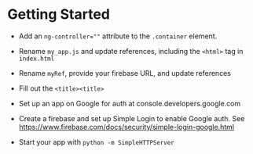 # Getting Started

* Add an `ng-controller=""` attribute to the `.container` element.
* Rename `my_app.js` and update references, including the `<html>` tag in `index.html`
* Rename `myRef`, provide your firebase URL, and update references
* Fill out the `<title><title>`

* Set up an app on Google for auth at console.developers.google.com
* Create a firebase and set up Simple Login to enable Google auth. See https://www.firebase.com/docs/security/simple-login-google.html

* Start your app with `python -m SimpleHTTPServer`
